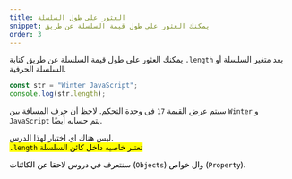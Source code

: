 ```yaml
---
title: العثور على طول السلسلة
snippet: يمكنك العثور على طول قيمة السلسلة عن طريق
order: 3
---
```


يمكنك العثور على طول قيمة السلسلة عن طريق كتابة `.length` بعد متغير السلسلة أو
السلسلة الحرفية.

```js
const str = "Winter JavaScript";
console.log(str.length);
```

سيتم عرض القيمة `17` في وحدة التحكم. لاحظ أن حرف المسافة بين `Winter` و `JavaScript`
يتم حسابه أيضًا.

<div class="quiz">
ليس هناك اي اختبار لهذا الدرس.
</div>

<mark>
<code>.length</code> تعتبر خاصيه داخل كائن السلسلة

سنتعرف في دروس لاحقا عن الكائنات (<code>Objects</code>) وال خواص
(<code>Property</code>).
</mark>
